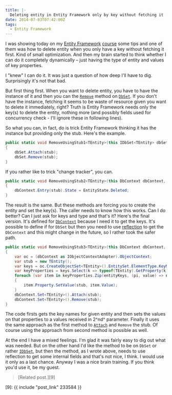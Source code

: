 ```yaml
---
title: |-
  Deleting entity in Entity Framework only by key without fetching it
date: 2014-07-03T07:42:00Z
tags:
  - Entity Framework
---
```

I was showing today on my [Entity Framework][3] [course][4] some tips and one of them was how to delete entity when you only have a key without fetching it first. Kind of small optimization. And then my brain started to think whether I can do it completely dynamically – just having the type of entity and values of key properties.

I "knew" I can do it. It was just a question of how deep I'll have to dig. Surprisingly it's not that bad.

<!-- excerpt -->

But first thing first. When you want to delete entity, you have to have the instance of it and then you can the [`Remove`][1] method on [`DbSet`][2]. If you don't have the instance, fetching it seems to be waste of resource given you want to delete it immediately, right? Truth is Entity Framework needs only the key(s) to delete the entity, nothing more (and possibly fields used for concurrency check - I'll ignore these in following lines).

So what you can, in fact, do is trick Entity Framework thinking it has the instance but providing only the stub. Here's the example.

```csharp
public static void RemoveUsingStub1<TEntity>(this IDbSet<TEntity> dbSet, TEntity stub) where TEntity : class
{
	dbSet.Attach(stub);
	dbSet.Remove(stub);
}
```  

If you rather like to trick "change tracker", you can.

```csharp
public static void RemoveUsingStub2<TEntity>(this DbContext dbContext, TEntity stub) where TEntity : class
{
	dbContext.Entry(stub).State = EntityState.Deleted;
}
```

The result is the same. But these methods are forcing you to create the entity and set the key(s). The caller needs to know how this works. Can I do better? Can I just ask for keys and type and that's it? Here's the final version. It's defined for [`DbContext`][5] because I need it to get the keys. It's possible to define if for `DbSet` but then you need to use [reflection][6] to get the `DbContext` and this might change in the future, so I rather took the safer path.

```csharp
public static void RemoveUsingStub3<TEntity>(this DbContext dbContext, params object[] entityKeys) where TEntity : class, new()
{
	var oc = (dbContext as IObjectContextAdapter).ObjectContext;
	var stub = new TEntity();
	var keys = oc.CreateObjectSet<TEntity>().EntitySet.ElementType.KeyMembers.Select(x => x.Name);
	var keyProperties = keys.Select(k => typeof(TEntity).GetProperty(k));
	foreach (var item in keyProperties.Zip(entityKeys, (pi, value) => new { Property = pi, Value = value }))
	{
		item.Property.SetValue(stub, item.Value);
	}
	dbContext.Set<TEntity>().Attach(stub);
	dbContext.Set<TEntity>().Remove(stub);
}
```  	

The code firsts gets the key names for given entity and then sets the values on that properties to a values received in 2^nd^ parameter. Finally it uses the same approach as the first method to [`Attach`][7] and `Remove` the stub. Of course using the approach from second method is possible as well.

At the end I have a mixed feelings. I'm glad it was fairly easy to dig out what was needed. But on the other hand I'd like the method to be on `DbSet` or rather [`IDbSet`][8], but then the method, as I wrote above, needs to use reflection to get some internal fields and that's not nice, I think. I would use it only as  a last chance. Anyway I was a nice brain training. If you think you'd use it, be my guest.

> [Related post.][9]

[1]: http://msdn.microsoft.com/en-us/library/system.data.entity.dbset.remove(v=vs.113).aspx
[2]: http://msdn.microsoft.com/en-us/library/system.data.entity.dbset(v=vs.113).aspx
[3]: http://msdn.com/ef
[4]: http://www.x2develop.com
[5]: http://msdn.microsoft.com/en-us/library/system.data.entity.dbcontext(v=vs.113).aspx
[6]: http://en.wikipedia.org/wiki/Reflection_(computer_programming)
[7]: http://msdn.microsoft.com/en-us/library/system.data.entity.dbset.attach(v=vs.113).aspx
[8]: http://msdn.microsoft.com/en-us/library/gg679233(v=vs.113).aspx
[9]: {{ include "post_link" 233584 }}